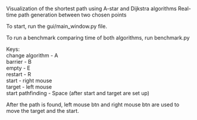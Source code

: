 Visualization of the shortest path using A-star and Dijkstra algorithms
Real-time path generation between two chosen points

To start, run the gui/main_window.py file.

To run a benchmark comparing time of both algorithms, run benchmark.py

Keys:\
change algorithm - A\
barrier - B\
empty - E\
restart - R\
start - right mouse\
target - left mouse\
start pathfinding - Space (after start and target are set up)

After the path is found, left mouse btn and right mouse btn are used to move the target and the start.

